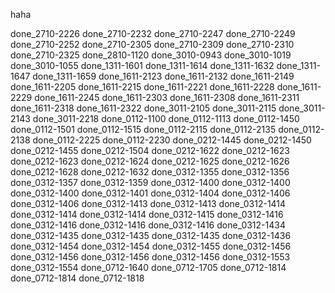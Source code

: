 haha

done_2710-2226
done_2710-2232
done_2710-2247
done_2710-2249
done_2710-2252
done_2710-2305
done_2710-2309
done_2710-2310
done_2710-2325
done_2810-1120
done_3010-0943
done_3010-1019
done_3010-1055
done_1311-1601
done_1311-1614
done_1311-1632
done_1311-1647
done_1311-1659
done_1611-2123
done_1611-2132
done_1611-2149
done_1611-2205
done_1611-2215
done_1611-2221
done_1611-2228
done_1611-2229
done_1611-2245
done_1611-2303
done_1611-2308
done_1611-2311
done_1611-2318
done_1611-2322
done_3011-2105
done_3011-2115
done_3011-2143
done_3011-2218
done_0112-1100
done_0112-1113
done_0112-1450
done_0112-1501
done_0112-1515
done_0112-2115
done_0112-2135
done_0112-2138
done_0112-2225
done_0112-2230
done_0212-1445
done_0212-1450
done_0212-1455
done_0212-1504
done_0212-1622
done_0212-1623
done_0212-1623
done_0212-1624
done_0212-1625
done_0212-1626
done_0212-1628
done_0212-1632
done_0312-1355
done_0312-1356
done_0312-1357
done_0312-1359
done_0312-1400
done_0312-1400
done_0312-1400
done_0312-1401
done_0312-1404
done_0312-1406
done_0312-1406
done_0312-1413
done_0312-1413
done_0312-1414
done_0312-1414
done_0312-1414
done_0312-1415
done_0312-1416
done_0312-1416
done_0312-1416
done_0312-1416
done_0312-1434
done_0312-1435
done_0312-1435
done_0312-1435
done_0312-1436
done_0312-1454
done_0312-1454
done_0312-1455
done_0312-1456
done_0312-1456
done_0312-1456
done_0312-1456
done_0312-1553
done_0312-1554
done_0712-1640
done_0712-1705
done_0712-1814
done_0712-1814
done_0712-1818
